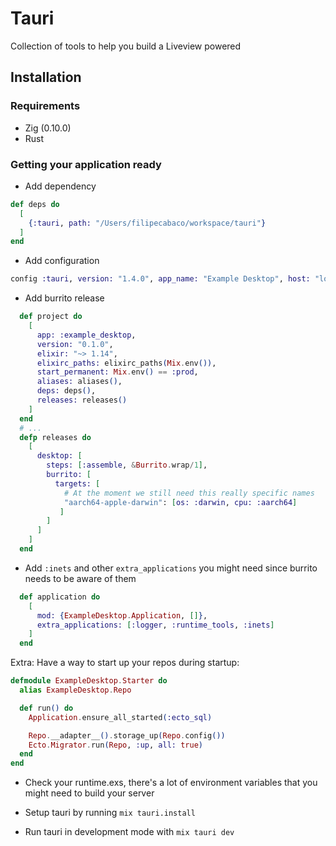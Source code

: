 # Tauri

Collection of tools to help you build a Liveview powered

## Installation
### Requirements
* Zig (0.10.0)
* Rust

### Getting your application ready
* Add dependency
```elixir
def deps do
  [
    {:tauri, path: "/Users/filipecabaco/workspace/tauri"}
  ]
end
```
* Add configuration
```elixir
config :tauri, version: "1.4.0", app_name: "Example Desktop", host: "localhost", port: 4000
```
* Add burrito release
```elixir
  def project do
    [
      app: :example_desktop,
      version: "0.1.0",
      elixir: "~> 1.14",
      elixirc_paths: elixirc_paths(Mix.env()),
      start_permanent: Mix.env() == :prod,
      aliases: aliases(),
      deps: deps(),
      releases: releases()
    ]
  end
  # ...
  defp releases do
    [
      desktop: [
        steps: [:assemble, &Burrito.wrap/1],
        burrito: [
          targets: [
            # At the moment we still need this really specific names
            "aarch64-apple-darwin": [os: :darwin, cpu: :aarch64]
           ]
        ]
      ]
    ]
  end
```
* Add `:inets` and other `extra_applications` you might need since burrito needs to be aware of them
```elixir
  def application do
    [
      mod: {ExampleDesktop.Application, []},
      extra_applications: [:logger, :runtime_tools, :inets]
    ]
  end
```
Extra:
Have a way to start up your repos during startup:
```elixir
defmodule ExampleDesktop.Starter do
  alias ExampleDesktop.Repo

  def run() do
    Application.ensure_all_started(:ecto_sql)

    Repo.__adapter__().storage_up(Repo.config())
    Ecto.Migrator.run(Repo, :up, all: true)
  end
end
```
* Check your runtime.exs, there's a lot of environment variables that you might need to build your server

* Setup tauri by running `mix tauri.install`

* Run tauri in development mode with `mix tauri dev`


